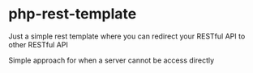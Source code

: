 # php-rest-template

 Just a simple rest template where you can redirect your RESTful API to other RESTful API

 Simple approach for when a server cannot be access directly
